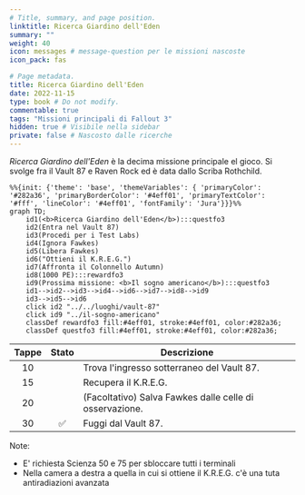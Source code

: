 ```yaml
---
# Title, summary, and page position.
linktitle: Ricerca Giardino dell'Eden
summary: ""
weight: 40
icon: messages # message-question per le missioni nascoste
icon_pack: fas

# Page metadata.
title: Ricerca Giardino dell'Eden
date: 2022-11-15
type: book # Do not modify.
commentable: true
tags: "Missioni principali di Fallout 3"
hidden: true # Visibile nella sidebar
private: false # Nascosto dalle ricerche
---
```


*Ricerca Giardino dell'Eden* è la decima missione principale el gioco. Si svolge fra il Vault 87 e Raven Rock ed è data dallo Scriba Rothchild.



```mermaid
%%{init: {'theme': 'base', 'themeVariables': { 'primaryColor': '#282a36', 'primaryBorderColor': '#4eff01', 'primaryTextColor': '#fff', 'lineColor': '#4eff01', 'fontFamily': 'Jura'}}}%%
graph TD;
    id1(<b>Ricerca Giardino dell'Eden</b>):::questfo3
    id2(Entra nel Vault 87)
    id3(Procedi per i Test Labs)
    id4(Ignora Fawkes)
    id5(Libera Fawkes)  
    id6("Ottieni il K.R.E.G.")
    id7(Affronta il Colonnello Autumn)
    id8(1000 PE):::rewardfo3
    id9(Prossima missione: <b>Il sogno americano</b>):::questfo3
    id1-->id2-->id3-->id4-->id6-->id7-->id8-->id9
    id3-->id5-->id6
    click id2 "../../luoghi/vault-87"
    click id9 "../il-sogno-americano"
    classDef rewardfo3 fill:#4eff01, stroke:#4eff01, color:#282a36;
    classDef questfo3 fill:#4eff01, stroke:#4eff01, color:#282a36;
```

| Tappe |       Stato        | Descrizione                                             |
| :---: | :----------------: | ------------------------------------------------------- |
|  10   |                    | Trova l'ingresso sotterraneo del Vault 87.              |
|  15   |                    | Recupera il K.R.E.G.                                    |
|  20   |                    | (Facoltativo) Salva Fawkes dalle celle di osservazione. |
|  30   | :white_check_mark: | Fuggi dal Vault 87.                                     |


Note:
- E' richiesta Scienza 50 e 75 per sbloccare tutti i terminali
- Nella camera a destra a quella in cui si ottiene il K.R.E.G. c'è una tuta antiradiazioni avanzata